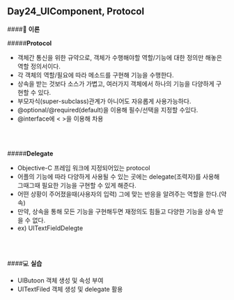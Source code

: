 Day24_UIComponent, Protocol
--

####:notebook: **이론**

#####**Protocol**
- 객체간 통신을 위한 규약으로, 객체가 수행해야할 역할/기능에 대한 정의만 해놓은 역할 정의서이다.
-  각 객체의 역할/필요에 따라 메소드를 구현해 기능을 수행한다.
- 상속을 받는 것보다 소스가 가볍고, 여러가지 객체에서 하나의 기능을 다양하게 구현할 수 있다. 
- 부모자식(super-subclass)관계가 아니어도 자유롭게 사용가능하다.
- @optional/@required(default)을 이용해 필수/선택을 지정할 수있다.
- @interface에 < >을 이용해 차용
<br>
<br>

#####**Delegate**
- Objective-C 프레임 워크에 지정되어있는 protocol
- 어플의 기능에 따라 다양하게 사용될 수 있는 곳에는 delegate(조력자)를 사용해 그때그때 필요한 기능을 구현할 수 있게 해준다.
- 어떤 상황이 주어졌을때(사용자의 입력) 그에 맞는 반응을 알려주는 역할을 한다.(약속)
- 만약, 상속을 통해 모든 기능을 구현해두면 재정의도 힘들고 다양한 기능을 상속 받을 수 없다.
- ex) UITextFieldDelegte
<br>
<br>

####:computer: **실습**
- UIButoon 객체 생성 및 속성 부여
- UITextFiled 객체 생성 및 delegate 활용
